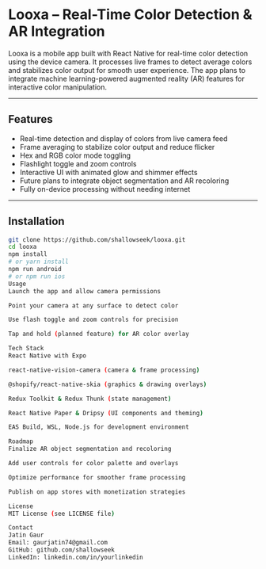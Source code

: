 # Looxa – Real-Time Color Detection & AR Integration

Looxa is a mobile app built with React Native for real-time color detection using the device camera. It processes live frames to detect average colors and stabilizes color output for smooth user experience. The app plans to integrate machine learning-powered augmented reality (AR) features for interactive color manipulation.

---

## Features

- Real-time detection and display of colors from live camera feed  
- Frame averaging to stabilize color output and reduce flicker  
- Hex and RGB color mode toggling  
- Flashlight toggle and zoom controls  
- Interactive UI with animated glow and shimmer effects  
- Future plans to integrate object segmentation and AR recoloring  
- Fully on-device processing without needing internet  

---

## Installation

```bash
git clone https://github.com/shallowseek/looxa.git
cd looxa
npm install
# or yarn install
npm run android
# or npm run ios
Usage
Launch the app and allow camera permissions

Point your camera at any surface to detect color

Use flash toggle and zoom controls for precision

Tap and hold (planned feature) for AR color overlay

Tech Stack
React Native with Expo

react-native-vision-camera (camera & frame processing)

@shopify/react-native-skia (graphics & drawing overlays)

Redux Toolkit & Redux Thunk (state management)

React Native Paper & Dripsy (UI components and theming)

EAS Build, WSL, Node.js for development environment

Roadmap
Finalize AR object segmentation and recoloring

Add user controls for color palette and overlays

Optimize performance for smoother frame processing

Publish on app stores with monetization strategies

License
MIT License (see LICENSE file)

Contact
Jatin Gaur
Email: gaurjatin74@gmail.com
GitHub: github.com/shallowseek
LinkedIn: linkedin.com/in/yourlinkedin
